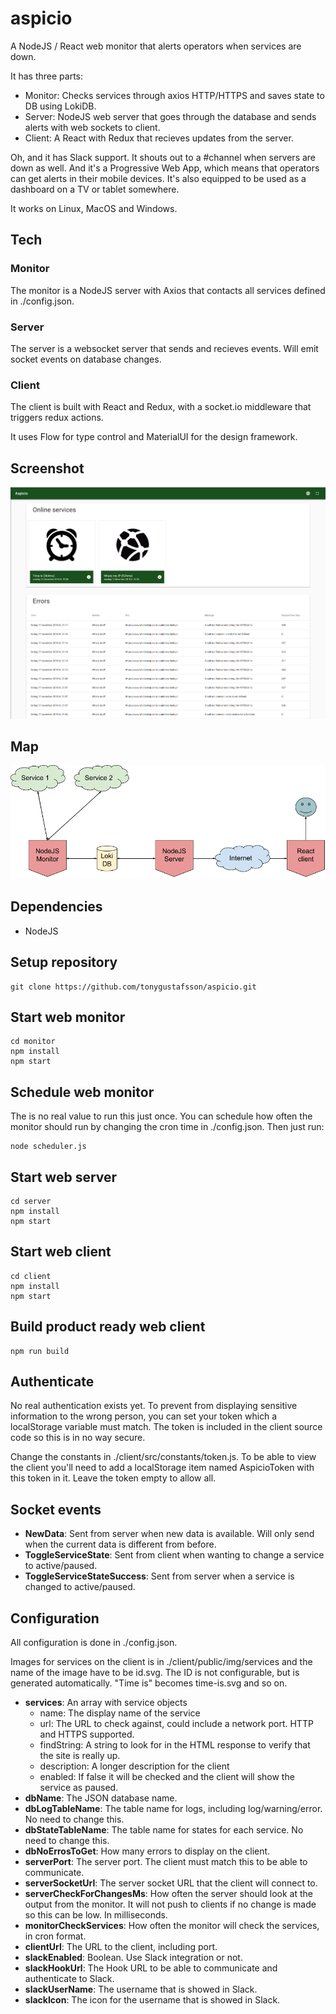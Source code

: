 # aspicio

A NodeJS / React web monitor that alerts operators when services are down.

It has three parts:

-   Monitor: Checks services through axios HTTP/HTTPS and saves state to DB using LokiDB.
-   Server: NodeJS web server that goes through the database and sends alerts with web sockets to client.
-   Client: A React with Redux that recieves updates from the server.

Oh, and it has Slack support. It shouts out to a #channel when servers are down as well.
And it's a Progressive Web App, which means that operators can get alerts in their mobile devices.
It's also equipped to be used as a dashboard on a TV or tablet somewhere.

It works on Linux, MacOS and Windows.

## Tech

### Monitor

The monitor is a NodeJS server with Axios that contacts all services defined in ./config.json.

### Server

The server is a websocket server that sends and recieves events. Will emit socket events on database changes.

### Client

The client is built with React and Redux, with a socket.io middleware that triggers redux actions.

It uses Flow for type control and MaterialUI for the design framework.

## Screenshot

![Aspicio screenshot](aspicio-screenshot.png 'Aspicio screenshot')

## Map

![Aspicio map](aspicio-map.png 'Aspicio map')

## Dependencies

-   NodeJS

## Setup repository

```
git clone https://github.com/tonygustafsson/aspicio.git
```

## Start web monitor

```
cd monitor
npm install
npm start
```

## Schedule web monitor

The is no real value to run this just once. You can schedule how often the monitor should run
by changing the cron time in ./config.json. Then just run:

```
node scheduler.js
```

## Start web server

```
cd server
npm install
npm start
```

## Start web client

```
cd client
npm install
npm start
```

## Build product ready web client

```
npm run build
```

## Authenticate

No real authentication exists yet. To prevent from displaying sensitive information to the wrong person,
you can set your token which a localStorage variable must match. The token is included in the client
source code so this is in no way secure.

Change the constants in ./client/src/constants/token.js. To be able to view the client you'll
need to add a localStorage item named AspicioToken with this token in it. Leave the token empty to
allow all.

## Socket events

-   **NewData**: Sent from server when new data is available. Will only send when the current data is different from before.
-   **ToggleServiceState**: Sent from client when wanting to change a service to active/paused.
-   **ToggleServiceStateSuccess**: Sent from server when a service is changed to active/paused.

## Configuration

All configuration is done in ./config.json.

Images for services on the client is in ./client/public/img/services and the name of the image have
to be id.svg. The ID is not configurable, but is generated automatically. "Time is" becomes time-is.svg and so on.

-   **services**: An array with service objects
    -   name: The display name of the service
    -   url: The URL to check against, could include a network port. HTTP and HTTPS supported.
    -   findString: A string to look for in the HTML response to verify that the site is really up.
    -   description: A longer description for the client
    -   enabled: If false it will be checked and the client will show the service as paused.
-   **dbName**: The JSON database name.
-   **dbLogTableName**: The table name for logs, including log/warning/error. No need to change this.
-   **dbStateTableName**: The table name for states for each service. No need to change this.
-   **dbNoErrosToGet**: How many errors to display on the client.
-   **serverPort**: The server port. The client must match this to be able to communicate.
-   **serverSocketUrl**: The server socket URL that the client will connect to.
-   **serverCheckForChangesMs**: How often the server should look at the output from the monitor. It will not push to clients if no change is made so this can be low. In milliseconds.
-   **monitorCheckServices**: How often the monitor will check the services, in cron format.
-   **clientUrl**: The URL to the client, including port.
-   **slackEnabled**: Boolean. Use Slack integration or not.
-   **slackHookUrl**: The Hook URL to be able to communicate and authenticate to Slack.
-   **slackUserName**: The username that is showed in Slack.
-   **slackIcon**: The icon for the username that is showed in Slack.
